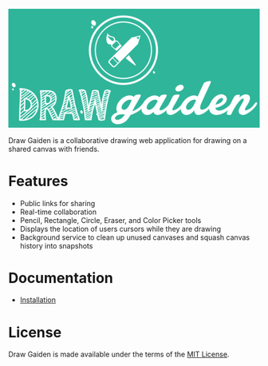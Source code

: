 ![Draw Gaiden](https://raw.githubusercontent.com/cschram/drawgaiden/master/packages/client/src/img/logo_big.png)

Draw Gaiden is a collaborative drawing web application for drawing on a shared canvas with friends.

# Features

* Public links for sharing
* Real-time collaboration
* Pencil, Rectangle, Circle, Eraser, and Color Picker tools
* Displays the location of users cursors while they are drawing
* Background service to clean up unused canvases and squash canvas history into snapshots

# Documentation

* [Installation](docs/installation.md)

# License

Draw Gaiden is made available under the terms of the [MIT License](https://en.wikipedia.org/wiki/MIT_License).